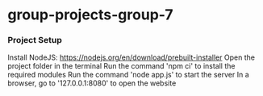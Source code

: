 ﻿# group-projects-group-7

### Project Setup
Install NodeJS: https://nodejs.org/en/download/prebuilt-installer
Open the project folder in the terminal
Run the command 'npm ci' to install the required modules
Run the command 'node app.js' to start the server
In a browser, go to '127.0.0.1:8080' to open the website

